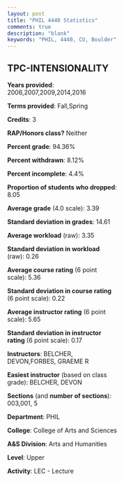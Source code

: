 ```yaml
---
layout: post
title: "PHIL 4440 Statistics"
comments: true
description: "blank"
keywords: "PHIL, 4440, CU, Boulder"
--- 
```

<head>
<script src="https://ajax.googleapis.com/ajax/libs/jquery/2.1.3/jquery.min.js"></script>
<script src="https://dl.dropboxusercontent.com/s/pc42nxpaw1ea4o9/highcharts.js?dl=0"></script>
<!-- <script src="../assets/js/highcharts.js"></script> -->
<style type="text/css">@font-face {
	font-family: "Bebas Neue";
	src: url(https://www.filehosting.org/file/details/544349/BebasNeue%20Regular.otf) format("opentype");
	}
	h1.Bebas { 
		font-family: "Bebas Neue", Verdana, Tahoma;
	}
</style>
</head>
<body>
	<div id="container" style="float: right; width: 45%; height: 88%; margin-left: 2.5%; margin-right: 2.5%;"></div>
	<script language="JavaScript">
		$(document).ready(function() {
		var chart = {type: 'column'};
		var title = {text: 'Grade Distribution'};
		var xAxis = {categories: ['A','B','C','D','F'],crosshair: true};
		var yAxis = {min: 0,title: {text: 'Percentage'}};
		var tooltip = {headerFormat: '<center><b><span style="font-size:20px">{point.key}</span></b></center>',
		               pointFormat: '<td style="padding:0"><b>{point.y:.1f}%</b></td>',
		               footerFormat: '</table>',shared: true,useHTML: true};
		var plotOptions = {column: {pointPadding: 0.0,borderWidth: 0}};  
		var credits = {enabled: false};var series= [{name: 'Percent',data: [58.11,33.78,4.05,1.35,2.7,]}];
		var json = {};
		json.chart = chart;
		json.title = title;
		json.tooltip = tooltip;
		json.xAxis = xAxis;
		json.yAxis = yAxis;  
		json.series = series;
		json.plotOptions = plotOptions;  
		json.credits = credits;
		$('#container').highcharts(json);
	});
	</script>
</body>
			   
## TPC-INTENSIONALITY

**Years provided**: 2006,2007,2009,2014,2016

**Terms provided**: Fall,Spring

**Credits**: 3

**RAP/Honors class?** Neither

**Percent grade**: 94.36%

**Percent withdrawn**: 8.12%

**Percent incomplete**: 4.4%

**Proportion of students who dropped**: 8.05

**Average grade** (4.0 scale): 3.39

**Standard deviation in grades**: 14.61

**Average workload** (raw): 3.35

**Standard deviation in workload** (raw): 0.26

**Average course rating** (6 point scale): 5.36

**Standard deviation in course rating** (6 point scale): 0.22

**Average instructor rating** (6 point scale): 5.65

**Standard deviation in instructor rating** (6 point scale): 0.17

**Instructors**: BELCHER, DEVON,FORBES, GRAEME R

**Easiest instructor** (based on class grade): BELCHER, DEVON

**Sections** (and **number of sections**): 003,001, 5

**Department**: PHIL

**College**: College of Arts and Sciences

**A&S Division**: Arts and Humanities

**Level**: Upper

**Activity**: LEC - Lecture